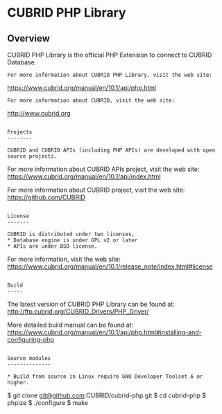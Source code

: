 CUBRID PHP Library
==================

Overview
--------

CUBRID PHP Library is the official PHP Extension to connect to CUBRID Database.

```
For more information about CUBRID PHP Library, visit the web site:
```
https://www.cubrid.org/manual/en/10.1/api/php.html
```
For more information about CUBRID, visit the web site: 
```
http://www.cubrid.org
```

Projects
--------

CUBRID and CUBRID APIs (including PHP APIs) are developed with open source projects.

```
For more information about CUBRID APIs project, visit the web site:
https://www.cubrid.org/manual/en/10.1/api/index.html

For more information about CUBRID project, visit the web site: 
https://github.com/CUBRID
```

License
-------

CUBRID is distributed under two licenses, 
* Database engine is under GPL v2 or later
* APIs are under BSD license.

```
For more information, visit the web site:
https://www.cubrid.org/manual/en/10.1/release_note/index.html#license
```

Build
-----

```
The latest version of CUBRID PHP Library can be found at: 
http://ftp.cubrid.org/CUBRID_Drivers/PHP_Driver/

More detailed build manual can be found at: 
https://www.cubrid.org/manual/en/10.1/api/php.html#installing-and-configuring-php
```

Source modules
--------------

* Build from source in Linux require GNU Developer Toolset 6 or higher.
```
$ git clone git@github.com:CUBRID/cubrid-php.git
$ cd cubrid-php
$ phpize
$ ./configure
$ make
```
